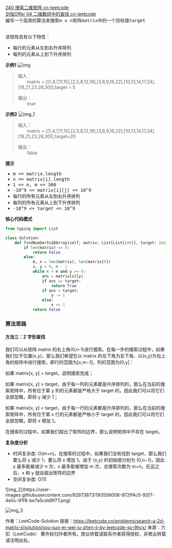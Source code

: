 [240 搜索二维矩阵 cn-leetcode](https://leetcode.cn/problems/search-a-2d-matrix-ii/)
<br>[剑指Offer 04 二维数组中的查找 cn-leetcode](https://leetcode.cn/problems/er-wei-shu-zu-zhong-de-cha-zhao-lcof/submissions/)
<br>编写一个高效的算法来搜索<kbd>m x n</kbd>矩阵<kbd>matrix</kbd>中的一个目标值<kbd>target</kbd>

<br>该矩阵具有以下特性：
<ul>
<li>每行的元素从左到右升序排列</li>
<li>每列的元素从上到下升序排列</li>
</ul>

**示例1**
![img](https://user-images.githubusercontent.com/92873873/193555921-dd1232bb-32a6-4103-9541-0162cdfd8014.png)

>输入：
> <br>&emsp;&emsp;matrix = [[1,4,7,11,15],[2,5,8,12,19],[3,6,9,16,22],[10,13,14,17,24],[18,21,23,26,30]],target = 5
> 
>输出：
> <br>&emsp;&emsp;true

**示例2**
![img_1](https://user-images.githubusercontent.com/92873873/193555964-3109b0eb-1ff0-442a-aee6-1a0a9792ed96.png)

>输入：
> <br>&emsp;&emsp;matrix = [[1,4,7,11,15],[2,5,8,12,19],[3,6,9,16,22],[10,13,14,17,24],[18,21,23,26,30]],target=20
> 
>输出：
> <br>&emsp;&emsp;false

**提示**
<ul>
<li><kbd>m == matrix.length</kbd></li>
<li><kbd>n == matrix[i].length</kbd></li>
<li><kbd>1 <= n, m <= 300</kbd></li>
<li><kbd>-10^9 <= matrix[i][j] <= 10^9</kbd></li>
<li>每行的所有元素从左到右升序排列</li>
<li>每列的所有元素从上到下升序排列</li>
<li><kbd>-10^9 <= target <= 10^9</kbd></li>
</ul>


**核心代码模式**

```python
from typing import List

class Solution:
    def findNumberIn2DArray(self, matrix: List[List[int]], target: int) -> bool:
        if len(matrix) == 0:
            return False
        else:
            m, n = len(matrix), len(matrix[0])
            x, y = 0, n - 1
            while x < m and y >= 0:
                ans = matrix[x][y]
                if ans == target:
                    return True
                if ans > target:
                    y -= 1
                else:
                    x += 1
            return False
```

### 算法思路

#### 方法三：Z 字形查找

我们可以从矩阵 matrix 的右上角(0,n-1)进行搜索。在每一步的搜索过程中，如果我们位于位置(x,y)，那么我们希望在以 matrix 的左下角为左下角、以(x,y)为右上角的矩阵中进行搜索，即行的范围为[x,m−1]，列的范围为[0,y]：

如果 matrix[x, y] = target，说明搜索完成；

如果 matrix[x, y] > target，由于每一列的元素都是升序排列的，那么在当前的搜索矩阵中，所有位于第 y 列的元素都是严格大于 target 的，因此我们可以将它们全部忽略，即将 y 减少 1；

如果 matrix[x, y] < target，由于每一行的元素都是升序排列的，那么在当前的搜索矩阵中，所有位于第 x 行的元素都是严格小于 target 的，因此我们可以将它们全部忽略，即将 x 增加 1。

在搜索的过程中，如果我们超出了矩阵的边界，那么说明矩阵中不存在 target。

**复杂度分析**
<ul>
<li>时间复杂度: O(m+n)。在搜索的过程中，如果我们没有找到 target，那么我们要么将 y 减少 1，要么将 x 增加 1。由于 (x,y) 的初始值分别为 (0,n−1)，因此 y 最多能被减少 n 次，x 最多能被增加 m 次，总搜索次数为 m+n。在这之后，x 和 y 就会超出矩阵的边界</li>
<li>空间复杂度: O(1)</li>
</ul>
![img_2](https://user-images.githubusercontent.com/92873873/193556008-972ff4c5-92f7-4e0c-91f8-be7a5cdd9f77.png)

![img_3](https://user-images.githubusercontent.com/92873873/193556039-3d428495-6975-4155-963a-d31fe6fba496.png)

作者：LeetCode-Solution
链接：https://leetcode.cn/problems/search-a-2d-matrix-ii/solution/sou-suo-er-wei-ju-zhen-ii-by-leetcode-so-9hcx/
来源：力扣（LeetCode）
著作权归作者所有。商业转载请联系作者获得授权，非商业转载请注明出处。

